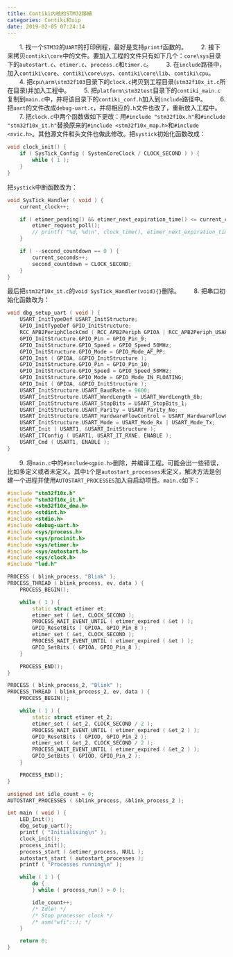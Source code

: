 ```yaml
---
title: Contiki内核的STM32移植
categories: Contiki和uip
date: 2019-02-05 07:24:14
---
```

&emsp;&emsp;1. 找一个`STM32`的`UART`的打印例程，最好是支持`printf`函数的。<!--more-->
&emsp;&emsp;2. 接下来拷贝`contiki\core`中的文件。要加入工程的文件只有如下几个：`core\sys`目录下的`autostart.c`、`etimer.c`、`process.c`和`timer.c`。
&emsp;&emsp;3. 在`include`路径中，加入`contiki\core`、`contiki\core\sys`、`contiki\core\lib`、`contiki\cpu`。
&emsp;&emsp;4. 把`cpu\arm\stm32f103`目录下的`clock.c`拷贝到工程目录(`stm32f10x_it.c`所在目录)并加入工程中。
&emsp;&emsp;5. 把`platform\stm32test`目录下的`contiki_main.c`复制到`main.c`中，并将该目录下的`contiki_conf.h`加入到`include`路径中。
&emsp;&emsp;6. 把`uart`的文件改成`debug-uart.c`，并将相应的`.h`文件也改了，重新放入工程中。
&emsp;&emsp;7. 把`clock.c`中两个函数做如下更改：用`#include "stm32f10x.h"`和`#include "stm32f10x_it.h"`替换原来的`#include <stm32f10x_map.h>`和`#include <nvic.h>`。其他源文件和头文件也做此修改。把`systick`初始化函数改成：

``` cpp
void clock_init() {
    if ( SysTick_Config ( SystemCoreClock / CLOCK_SECOND ) ) {
        while ( 1 );
    }
}
```

把`systick`中断函数改为：

``` cpp
void SysTick_Handler ( void ) {
    current_clock++;

    if ( etimer_pending() && etimer_next_expiration_time() <= current_clock ) {
        etimer_request_poll();
        // printf( "%d, %d\n", clock_time(), etimer_next_expiration_time() );
    }

    if ( --second_countdown == 0 ) {
        current_seconds++;
        second_countdown = CLOCK_SECOND;
    }
}
```

最后把`stm32f10x_it.c`的`void SysTick_Handler(void){}`删除。
&emsp;&emsp;8. 把串口初始化函数改为：

``` cpp
void dbg_setup_uart ( void ) {
    USART_InitTypeDef USART_InitStructure;
    GPIO_InitTypeDef GPIO_InitStructure;
    RCC_APB2PeriphClockCmd ( RCC_APB2Periph_GPIOA | RCC_APB2Periph_USART1 | RCC_APB2Periph_AFIO, ENABLE );
    GPIO_InitStructure.GPIO_Pin = GPIO_Pin_9;
    GPIO_InitStructure.GPIO_Speed = GPIO_Speed_50MHz;
    GPIO_InitStructure.GPIO_Mode = GPIO_Mode_AF_PP;
    GPIO_Init ( GPIOA, &GPIO_InitStructure );
    GPIO_InitStructure.GPIO_Pin = GPIO_Pin_10;
    GPIO_InitStructure.GPIO_Speed = GPIO_Speed_50MHz;
    GPIO_InitStructure.GPIO_Mode = GPIO_Mode_IN_FLOATING;
    GPIO_Init ( GPIOA, &GPIO_InitStructure );
    USART_InitStructure.USART_BaudRate = 9600;
    USART_InitStructure.USART_WordLength = USART_WordLength_8b;
    USART_InitStructure.USART_StopBits = USART_StopBits_1;
    USART_InitStructure.USART_Parity = USART_Parity_No;
    USART_InitStructure.USART_HardwareFlowControl = USART_HardwareFlowControl_None;
    USART_InitStructure.USART_Mode = USART_Mode_Rx | USART_Mode_Tx;
    USART_Init ( USART1, &USART_InitStructure );
    USART_ITConfig ( USART1, USART_IT_RXNE, ENABLE );
    USART_Cmd ( USART1, ENABLE );
}
```

&emsp;&emsp;9. 将`main.c`中的`#include<gpio.h>`删除，并编译工程。可能会出一些错误，比如多定义或者未定义。其中`1`个是`autostart_processes`未定义，解决方法是创建一个进程并使用`AUTOSTART_PROCESSES`加入自启动项目。`main.c`如下：

``` cpp
#include "stm32f10x.h"
#include "stm32f10x_it.h"
#include <stm32f10x_dma.h>
#include <stdint.h>
#include <stdio.h>
#include <debug-uart.h>
#include <sys/process.h>
#include <sys/procinit.h>
#include <sys/etimer.h>
#include <sys/autostart.h>
#include <sys/clock.h>
#include "led.h"

PROCESS ( blink_process, "Blink" );
PROCESS_THREAD ( blink_process, ev, data ) {
    PROCESS_BEGIN();

    while ( 1 ) {
        static struct etimer et;
        etimer_set ( &et, CLOCK_SECOND );
        PROCESS_WAIT_EVENT_UNTIL ( etimer_expired ( &et ) );
        GPIO_ResetBits ( GPIOA, GPIO_Pin_8 );
        etimer_set ( &et, CLOCK_SECOND );
        PROCESS_WAIT_EVENT_UNTIL ( etimer_expired ( &et ) );
        GPIO_SetBits ( GPIOA, GPIO_Pin_8 );
    }

    PROCESS_END();
}

PROCESS ( blink_process_2, "Blink" );
PROCESS_THREAD ( blink_process_2, ev, data ) {
    PROCESS_BEGIN();

    while ( 1 ) {
        static struct etimer et_2;
        etimer_set ( &et_2, CLOCK_SECOND / 2 );
        PROCESS_WAIT_EVENT_UNTIL ( etimer_expired ( &et_2 ) );
        GPIO_ResetBits ( GPIOD, GPIO_Pin_2 );
        etimer_set ( &et_2, CLOCK_SECOND / 2 );
        PROCESS_WAIT_EVENT_UNTIL ( etimer_expired ( &et_2 ) );
        GPIO_SetBits ( GPIOD, GPIO_Pin_2 );
    }

    PROCESS_END();
}

unsigned int idle_count = 0;
AUTOSTART_PROCESSES ( &blink_process, &blink_process_2 );

int main ( void ) {
    LED_Init();
    dbg_setup_uart();
    printf ( "Initialising\n" );
    clock_init();
    process_init();
    process_start ( &etimer_process, NULL );
    autostart_start ( autostart_processes );
    printf ( "Processes running\n" );

    while ( 1 ) {
        do {
        } while ( process_run() > 0 );

        idle_count++;
        /* Idle! */
        /* Stop processor clock */
        /* asm("wfi"::); */
    }

    return 0;
}
```